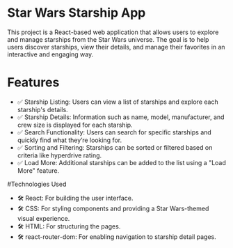 # Star Wars Starship App
This project is a React-based web application that allows users to explore and manage starships from the Star Wars universe. The goal is to help users discover starships, view their details, and manage their favorites in an interactive and engaging way.

# Features
- ✅ Starship Listing: Users can view a list of starships and explore each starship's details.
- ✅ Starship Details: Information such as name, model, manufacturer, and crew size is displayed for each starship.
- ✅ Search Functionality: Users can search for specific starships and quickly find what they’re looking for.
- ✅ Sorting and Filtering: Starships can be sorted or filtered based on criteria like hyperdrive rating.
- ✅ Load More: Additional starships can be added to the list using a "Load More" feature.
  
#Technologies Used

- 🛠️ React: For building the user interface.
- 🛠️ CSS: For styling components and providing a Star Wars-themed visual experience.
- 🛠️ HTML: For structuring the pages.
- 🛠️ react-router-dom: For enabling navigation to starship detail pages.

